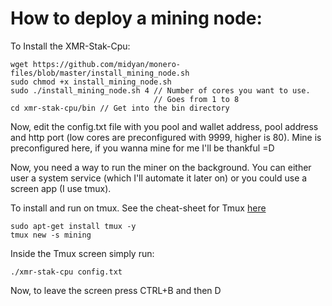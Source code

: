# How to deploy a mining node:

To Install the XMR-Stak-Cpu:
```
wget https://github.com/midyan/monero-files/blob/master/install_mining_node.sh
sudo chmod +x install_mining_node.sh
sudo ./install_mining_node.sh 4 // Number of cores you want to use.
                                // Goes from 1 to 8
cd xmr-stak-cpu/bin // Get into the bin directory
```

Now, edit the config.txt file with you pool and wallet address, pool address and http port (low cores are preconfigured with 9999, higher is 80). Mine is preconfigured here, if you wanna mine for me I'll be thankful =D

Now, you need a way to run the miner on the background. You can either user a system service (which I'll automate it later on) or you could use a screen app (I use tmux).

To install and run on tmux. See the cheat-sheet for Tmux [here](https://gist.github.com/MohamedAlaa/2961058)
```
sudo apt-get install tmux -y
tmux new -s mining
```

Inside the Tmux screen simply run:
```
./xmr-stak-cpu config.txt
```

Now, to leave the screen press CTRL+B and then D
